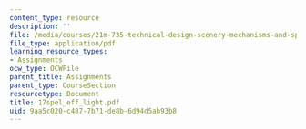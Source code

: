 ```yaml
---
content_type: resource
description: ''
file: /media/courses/21m-735-technical-design-scenery-mechanisms-and-special-effects-spring-2004/9aa5c020c4877b71de8b6d94d5ab93b8_17spel_eff_light.pdf
file_type: application/pdf
learning_resource_types:
- Assignments
ocw_type: OCWFile
parent_title: Assignments
parent_type: CourseSection
resourcetype: Document
title: 17spel_eff_light.pdf
uid: 9aa5c020-c487-7b71-de8b-6d94d5ab93b8
---
```

